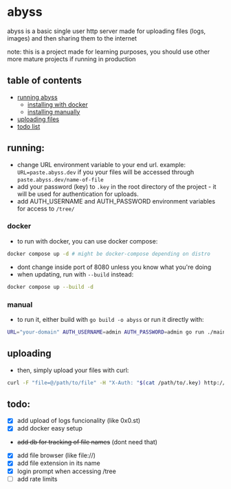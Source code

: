 # abyss
abyss is a basic single user http server made for uploading files (logs, images) and then sharing them to the internet

note: this is a project made for learning purposes, you should use other more mature projects if running in production

## table of contents
- [running abyss](#running)
    - [installing with docker](#docker)
    - [installing manually](#manual)
- [uploading files](#uploading)
- [todo list](#todo)

## running:
- change URL environment variable to your end url. example: `URL=paste.abyss.dev` if you your files will be accessed through `paste.abyss.dev/name-of-file`
- add your password (key) to `.key` in the root directory of the project - it will be used for authentication for uploads.
- add AUTH_USERNAME and AUTH_PASSWORD environment variables for access to `/tree/`

### docker
- to run with docker, you can use docker compose:
```bash
docker compose up -d # might be docker-compose depending on distro
```
- dont change inside port of 8080 unless you know what you're doing
- when updating, run with `--build` instead:
```bash
docker compose up --build -d
```

### manual

- to run it, either build with `go build -o abyss` or run it directly with:
```bash
URL="your-domain" AUTH_USERNAME=admin AUTH_PASSWORD=admin go run ./main.go
```

## uploading

- then, simply upload your files with curl:
```bash
curl -F "file=@/path/to/file" -H "X-Auth: "$(cat /path/to/.key) http://localhost:8080/upload
```
## todo:
- [x] add upload of logs funcionality (like 0x0.st)
- [x] add docker easy setup
- ~~add db for tracking of file names~~ (dont need that)
- [x] add file browser (like file://)
- [x] add file extension in its name
- [x] login prompt when accessing /tree
- [ ] add rate limits
